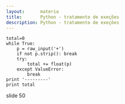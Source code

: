 ```yaml
---
layout:      materia
title:       Python - tratamento de exeções
description: Python - tratamento de exeções
---
```



    total=0
    while True:
        p = raw_input('+')
        if not p.strip(): break
        try:
            total += float(p)
        except ValueError:
            break
    print '---------'
    print total


slide 50